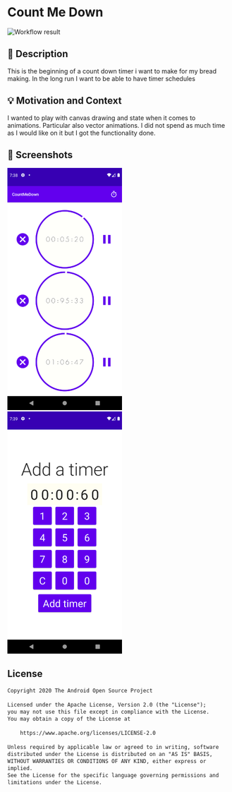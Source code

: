 # Count Me Down

<!--- Replace <OWNER> with your Github Username and <REPOSITORY> with the name of your repository. -->
<!--- You can find both of these in the url bar when you open your repository in github. -->
![Workflow result](https://github.com/tobibo/CountMeDown/workflows/Check/badge.svg)


## :scroll: Description
<!--- Describe your app in one or two sentences -->
This is the beginning of a count down timer i want to make for my bread making.
In the long run I want to be able to have timer schedules


## :bulb: Motivation and Context
<!--- Optionally point readers to interesting parts of your submission. -->
<!--- What are you especially proud of? -->
I wanted to play with canvas drawing and state when it comes to animations.
Particular also vector animations. I did not spend as much time as I would like on it but I got the functionality done.

## :camera_flash: Screenshots
<!-- You can add more screenshots here if you like -->
<img src="/results/screenshot_1.png" width="260">&emsp;<img src="/results/screenshot_2.png" width="260">

## License
```
Copyright 2020 The Android Open Source Project

Licensed under the Apache License, Version 2.0 (the "License");
you may not use this file except in compliance with the License.
You may obtain a copy of the License at

    https://www.apache.org/licenses/LICENSE-2.0

Unless required by applicable law or agreed to in writing, software
distributed under the License is distributed on an "AS IS" BASIS,
WITHOUT WARRANTIES OR CONDITIONS OF ANY KIND, either express or implied.
See the License for the specific language governing permissions and
limitations under the License.
```